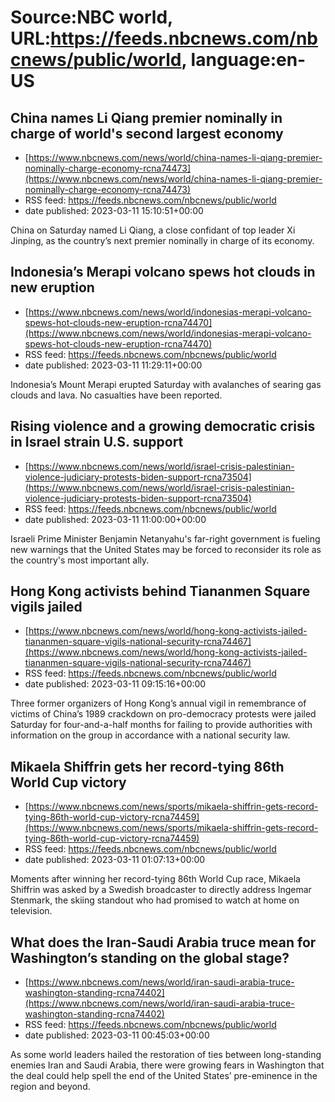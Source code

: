 # Source:NBC world, URL:https://feeds.nbcnews.com/nbcnews/public/world, language:en-US

## China names Li Qiang premier nominally in charge of world's second largest economy
 - [https://www.nbcnews.com/news/world/china-names-li-qiang-premier-nominally-charge-economy-rcna74473](https://www.nbcnews.com/news/world/china-names-li-qiang-premier-nominally-charge-economy-rcna74473)
 - RSS feed: https://feeds.nbcnews.com/nbcnews/public/world
 - date published: 2023-03-11 15:10:51+00:00

China on Saturday named Li Qiang, a close confidant of top leader Xi Jinping, as the country’s next premier nominally in charge of its economy.

## Indonesia’s Merapi volcano spews hot clouds in new eruption
 - [https://www.nbcnews.com/news/world/indonesias-merapi-volcano-spews-hot-clouds-new-eruption-rcna74470](https://www.nbcnews.com/news/world/indonesias-merapi-volcano-spews-hot-clouds-new-eruption-rcna74470)
 - RSS feed: https://feeds.nbcnews.com/nbcnews/public/world
 - date published: 2023-03-11 11:29:11+00:00

Indonesia’s Mount Merapi erupted Saturday with avalanches of searing gas clouds and lava. No casualties have been reported.

## Rising violence and a growing democratic crisis in Israel strain U.S. support
 - [https://www.nbcnews.com/news/world/israel-crisis-palestinian-violence-judiciary-protests-biden-support-rcna73504](https://www.nbcnews.com/news/world/israel-crisis-palestinian-violence-judiciary-protests-biden-support-rcna73504)
 - RSS feed: https://feeds.nbcnews.com/nbcnews/public/world
 - date published: 2023-03-11 11:00:00+00:00

Israeli Prime Minister Benjamin Netanyahu's far-right government is fueling new warnings that the United States may be forced to reconsider its role as the country's most important ally.

## Hong Kong activists behind Tiananmen Square vigils jailed
 - [https://www.nbcnews.com/news/world/hong-kong-activists-jailed-tiananmen-square-vigils-national-security-rcna74467](https://www.nbcnews.com/news/world/hong-kong-activists-jailed-tiananmen-square-vigils-national-security-rcna74467)
 - RSS feed: https://feeds.nbcnews.com/nbcnews/public/world
 - date published: 2023-03-11 09:15:16+00:00

Three former organizers of Hong Kong’s annual vigil in remembrance of victims of China’s 1989 crackdown on pro-democracy protests were jailed Saturday for four-and-a-half months for failing to provide authorities with information on the group in accordance with a national security law.

## Mikaela Shiffrin gets her record-tying 86th World Cup victory
 - [https://www.nbcnews.com/news/sports/mikaela-shiffrin-gets-record-tying-86th-world-cup-victory-rcna74459](https://www.nbcnews.com/news/sports/mikaela-shiffrin-gets-record-tying-86th-world-cup-victory-rcna74459)
 - RSS feed: https://feeds.nbcnews.com/nbcnews/public/world
 - date published: 2023-03-11 01:07:13+00:00

Moments after winning her record-tying 86th World Cup race, Mikaela Shiffrin was asked by a Swedish broadcaster to directly address Ingemar Stenmark, the skiing standout who had promised to watch at home on television.

## What does the Iran-Saudi Arabia truce mean for Washington’s standing on the global stage?
 - [https://www.nbcnews.com/news/world/iran-saudi-arabia-truce-washington-standing-rcna74402](https://www.nbcnews.com/news/world/iran-saudi-arabia-truce-washington-standing-rcna74402)
 - RSS feed: https://feeds.nbcnews.com/nbcnews/public/world
 - date published: 2023-03-11 00:45:03+00:00

As some world leaders hailed the restoration of ties between long-standing enemies Iran and Saudi Arabia, there were growing fears in Washington that the deal could help spell the end of the United States’ pre-eminence in the region and beyond.

